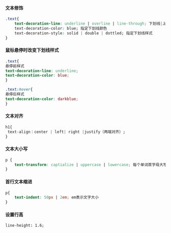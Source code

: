 ####  文本修饰
```css
.text{
	text-decoration-line: underline | overline | line-through; 下划线|上划线|删除线
	text-decoration-color: blue; 指定下划线颜色
	text-decoration-style: solid | double | dottled; 指定下划线样式
}
```
#### 鼠标悬停时改变下划线样式
```css
.text{
悬停前样式
text-decoration-line: underline;
text-decoration-color: blue;
}

.text:hover{
悬停后样式
text-decoration-color: darkblue;
}
```

#### 文本对齐
```css
h1{
 text-align：center | left| right |justify（两端对齐）;
}
```

#### 文本大小写
```css
p {
	text-transform: captialize | uppercase | lowercase; 每个单词首字母大写 | 全部大写 | 全部小写
}
```

#### 首行文本缩进
```css
p{
	text-indent: 50px | 2em; em表示文字大小
}
```

#### 设置行高
```
line-height: 1.6;
```